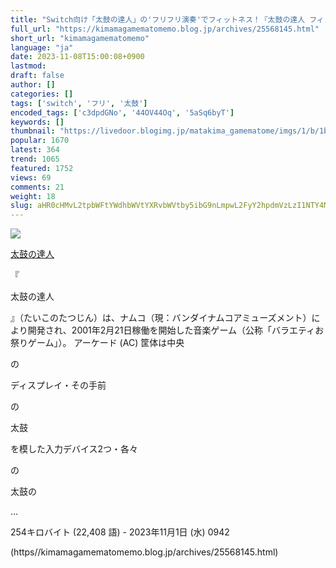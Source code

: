 ```yaml
---
title: "Switch向け「太鼓の達人」の'フリフリ演奏'でフィットネス！『太鼓の達人 フィットバチ for Nintendo Switch』12"
full_url: "https://kimamagamematomemo.blog.jp/archives/25568145.html"
short_url: "kimamagamematomemo"
language: "ja"
date: 2023-11-08T15:00:08+0900
lastmod: 
draft: false
author: []
categories: []
tags: ['switch', 'フリ', '太鼓']
encoded_tags: ['c3dpdGNo', '44OV44Oq', '5aSq6byT']
keywords: []
thumbnail: "https://livedoor.blogimg.jp/matakima_gamematome/imgs/1/b/1b7a25db.jpg"
popular: 1670
latest: 364
trend: 1065
featured: 1752
views: 69
comments: 21
weight: 18
slug: aHR0cHMvL2tpbWFtYWdhbWVtYXRvbWVtby5ibG9nLmpwL2FyY2hpdmVzLzI1NTY4MTQ1Lmh0bWw=
---
```


![](https://livedoor.blogimg.jp/matakima_gamematome/imgs/1/b/1b7a25db.jpg)

<div><a target='_blank' href='https//ja.wikipedia.org/wiki/%E5%A4%AA%E9%BC%93%E3%81%AE%E9%81%94%E4%BA%BA' title='太鼓の達人'><p>太鼓の達人</p></a> <p class='searchresult'>『<p>太鼓の達人</p>』（たいこのたつじん）は、ナムコ（現：バンダイナムコアミューズメント）により開発され、2001年2月21日稼働を開始した音楽ゲーム（公称「バラエティお祭りゲーム」）。 アーケード (AC) 筐体は中央<p>の</p>ディスプレイ・その手前<p>の</p><p>太鼓</p>を模した入力デバイス2つ・各々<p>の</p><p>太鼓の</p>…</p> <p class='mw-search-result-data'>254キロバイト (22,408 語) - 2023年11月1日 (水) 0942</p></div>

(https//kimamagamematomemo.blog.jp/archives/25568145.html)
